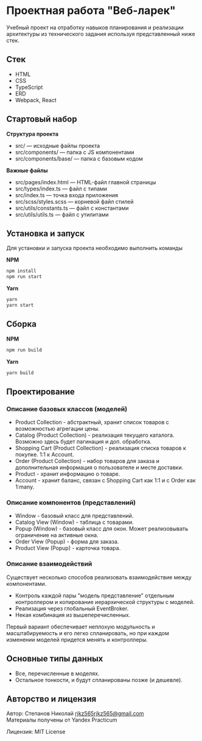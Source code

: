 # Проектная работа "Веб-ларек"

Учебный проект на отработку навыков планирования и реализации архитектуры из технического задания используя представленный ниже стек.

## Стек

- HTML
- CSS
- TypeScript
- ERD
- Webpack, React

## Стартовый набор

**Структура проекта**

- src/ — исходные файлы проекта
- src/components/ — папка с JS компонентами
- src/components/base/ — папка с базовым кодом

**Важные файлы**

- src/pages/index.html — HTML-файл главной страницы
- src/types/index.ts — файл с типами
- src/index.ts — точка входа приложения
- src/scss/styles.scss — корневой файл стилей
- src/utils/constants.ts — файл с константами
- src/utils/utils.ts — файл с утилитами

## Установка и запуск

Для установки и запуска проекта необходимо выполнить команды

**NPM**

```bash
npm install
npm run start
```

**Yarn**

```bash
yarn
yarn start
```
## Сборка

**NPM**

```bash
npm run build
```

**Yarn**

```bash
yarn build
```

## Проектирование

### Описание базовых классов (моделей)

- Product Collection - абстрактный, хранит список товаров с возможностью агрегации цены.
- Catalog (Product Collection) - реализация текущего каталога. Возможно здесь будет пагинация и доп. обработка.
- Shopping Cart (Product Collection) - реализация списка товаров к покупке. 1:1 к Account.
- Order (Product Collection) - набор товаров для заказа и дополнительная информация о пользователе и месте доставки.
- Product - хранит информацию о товаре.
- Account - хранит баланс, связан с Shopping Cart как 1:1 и с Order как 1:many.

### Описание компонентов (представлений)

- Window - базовый класс для представлений.
- Catalog View (Window) - таблица с товарами.
- Popup (Window) - базовый класс для окон. Может реализовывать ограничение на активные окна.
- Order View (Popup) - форма для заказа.
- Product View (Popup) - карточка товара.

### Описание взаимодействий

Существует несколько способов реализовать взаимодействие между компонентами.

- Контроль каждой пары "модель представление" отдельным контроллером и копирование иерархической структуры с моделей.
- Реализация через глобальный EventBroker.
- Некая комбинация из вышеперечисленных.

Первый вариант обеспечивает неплохую модульность и масштабируемость и его легко спланировать, но при каждом изменении моделей придется менять и контроллеры.

## Основные типы данных

- Все, перечисленные в моделях.
- Остальное тонкости, и будут спланированы позже (и дешевле).

## Авторство и лицензия

Автор: Степанов Николай rjkz565rjkz565@gmail.com  
Материалы получены от Yandex Practicum  

Лицензия: MIT License
